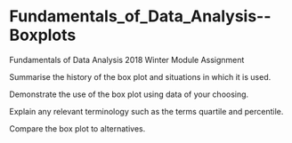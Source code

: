 # Fundamentals_of_Data_Analysis--Boxplots
Fundamentals of Data Analysis 2018 Winter Module Assignment

Summarise the history of the box plot and situations in which it is used.

Demonstrate the use of the box plot using data of your choosing.

Explain any relevant terminology such as the terms quartile and percentile.

Compare the box plot to alternatives.
